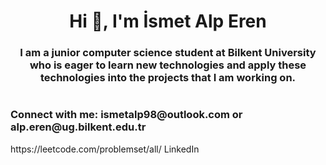 <h1 align="center">Hi 👋, I'm İsmet Alp Eren</h1>
<h3 align="center">I am a junior computer science student at Bilkent University who is eager to learn new technologies and apply these technologies into the projects that I am working on.</h3>


#


<h3 align="left">Connect with me: ismetalp98@outlook.com  or alp.eren@ug.bilkent.edu.tr</h3>
<href> https://leetcode.com/problemset/all/ </href>
<href #https://www.linkedin.com/in/ismet-alp-eren-7363461ba/ ><a> LinkedIn </a>  </href>
